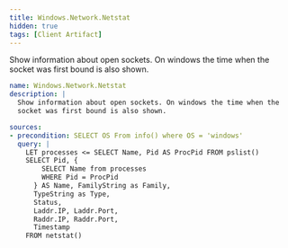 ```yaml
---
title: Windows.Network.Netstat
hidden: true
tags: [Client Artifact]
---
```


Show information about open sockets. On windows the time when the
socket was first bound is also shown.


```yaml
name: Windows.Network.Netstat
description: |
  Show information about open sockets. On windows the time when the
  socket was first bound is also shown.

sources:
- precondition: SELECT OS From info() where OS = 'windows'
  query: |
    LET processes <= SELECT Name, Pid AS ProcPid FROM pslist()
    SELECT Pid, {
        SELECT Name from processes
        WHERE Pid = ProcPid
      } AS Name, FamilyString as Family,
      TypeString as Type,
      Status,
      Laddr.IP, Laddr.Port,
      Raddr.IP, Raddr.Port,
      Timestamp
    FROM netstat()

```
